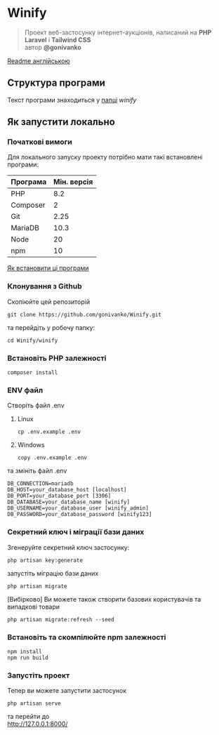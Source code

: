 # Winify
> Проект веб-застосунку інтернет-аукціонів, написаний на **PHP Laravel** і **Tailwind CSS**  
автор **@gonivanko**

[Readme англійською](README.md)

## Структура програми
Текст програми знаходиться у [папці](/winify) *winify* 

## Як запустити локально

### Початкові вимоги
Для локального запуску проекту потрібно мати такі встановлені програми: 

| Програма      | Мін. версія |
| ---           | ---         |
| PHP           | 8.2         |
| Composer      | 2           |
| Git           | 2.25        |
| MariaDB       | 10.3        |
| Node          | 20          |
| npm           | 10          |

[Як встановити ці програми](requirements_installation_ukr.md)

### Клонування з Github

Скопіюйте цей репозиторій

``` console
git clone https://github.com/gonivanko/Winify.git
```

та перейдіть у робочу папку:

``` console
cd Winify/winify
```

### Встановіть PHP залежності

``` console
composer install
```

### ENV файл

Створіть файл .env
1. Linux
    ``` console
    cp .env.example .env
    ```
2. Windows
    ``` console
    copy .env.example .env
    ```

та змініть файл .env
```
DB_CONNECTION=mariadb
DB_HOST=your_database_host [localhost]
DB_PORT=your_database_port [3306]
DB_DATABASE=your_database_name [winify]
DB_USERNAME=your_database_user [winify_admin]
DB_PASSWORD=your_database_password [winify123]
```

### Секретний ключ і міграції бази даних

Згенеруйте секретний ключ застосунку:
``` console
php artisan key:generate
```

запустіть міграцію бази даних
``` console
php artisan migrate
```

[Вибірково] Ви можете також створити базових користувачів та випадкові товари

``` console
php artisan migrate:refresh --seed
```

### Встановіть та скомпілюйте npm залежності
``` console
npm install 
npm run build
```

### Запустіть проект

Тепер ви можете запустити застосунок

``` console
php artisan serve
```

та перейти до   
http://127.0.0.1:8000/